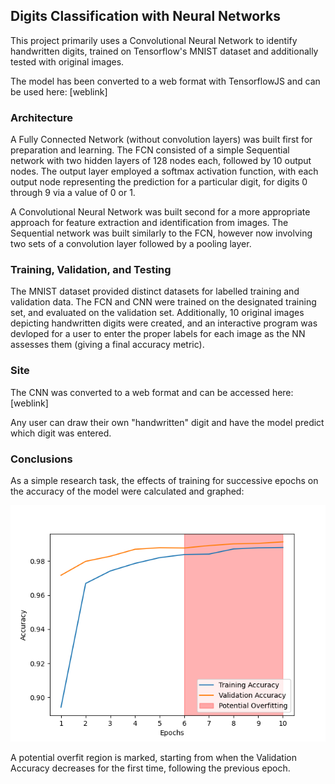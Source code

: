 ## Digits Classification with Neural Networks

This project primarily uses a Convolutional Neural Network to identify handwritten digits, trained on Tensorflow's MNIST dataset and additionally tested with original images.

The model has been converted to a web format with TensorflowJS and can be used here: [weblink]

### Architecture

A Fully Connected Network (without convolution layers) was built first for preparation and learning. The FCN consisted of a simple Sequential network with two hidden layers of 128 nodes each, followed by 10 output nodes. The output layer employed a softmax activation function, with each output node representing the prediction for a particular digit, for digits 0 through 9 via a value of 0 or 1.

A Convolutional Neural Network was built second for a more appropriate approach for feature extraction and identification from images. The Sequential network was built similarly to the FCN, however now involving two sets of a convolution layer followed by a pooling layer. 

### Training, Validation, and Testing

The MNIST dataset provided distinct datasets for labelled training and validation data. The FCN and CNN were trained on the designated training set, and evaluated on the validation set. Additionally, 10 original images depicting handwritten digits were created, and an interactive program was devloped for a user to enter the proper labels for each image as the NN assesses them (giving a final accuracy metric).

### Site

The CNN was converted to a web format and can be accessed here: [weblink]

Any user can draw their own "handwritten" digit and have the model predict which digit was entered.

### Conclusions

As a simple research task, the effects of training for successive epochs on the accuracy of the model were calculated and graphed:

![Epochs vs. Accuracy graph](epochs-accuracies-overfit.png)

A potential overfit region is marked, starting from when the Validation Accuracy decreases for the first time, following the previous epoch.

